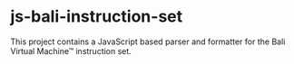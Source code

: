 # js-bali-instruction-set
This project contains a JavaScript based parser and formatter for the Bali Virtual Machine™ instruction set.
